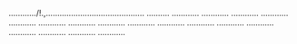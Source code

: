 ............/!.,........................................... ..........
............
............
............
............
............
............
............
............
............
............
............
............
............
............
............
............
............


